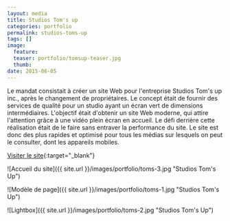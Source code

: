 ```yaml
---
layout: media
title: Studios Tom's up
categories: portfolio
permalink: studios-toms-up
tags: [] 
image:
  feature:
  teaser: portfolio/tomsup-teaser.jpg
  thumb:
date: 2015-06-05
---
```


Le mandat consistait à créer un site Web pour l'entreprise Studios Tom's up inc., après le changement de propriétaires. Le concept était de fournir des services de qualité pour un studio ayant un écran vert de dimensions intermédiaires. L'objectif était d'obtenir un site Web moderne, qui attire l'attention grâce à une vidéo plein écran en accueil. Le défi derrière cette réalisation était de le faire sans entraver la performance du site. Le site est donc des plus rapides et optimisé pour tous les médias sur lesquels on peut le consulter, dont les appareils mobiles.

[Visiter le site](http://www.greenscreenmontreal.com){:target="_blank"}

![Accueil du site]({{ site.url }}/images/portfolio/toms-3.jpg "Studios Tom's Up")

![Modèle de page]({{ site.url }}/images/portfolio/toms-1.jpg "Studios Tom's Up")

![Lightbox]({{ site.url }}/images/portfolio/toms-2.jpg "Studios Tom's Up")